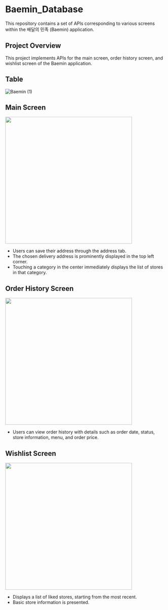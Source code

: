 # Baemin_Database
This repository contains a set of APIs corresponding to various screens within the 배달의 민족 (Baemin) application.

## Project Overview
This project implements APIs for the main screen, order history screen, and wishlist screen of the Baemin application.

## Table
![Baemin (1)](https://github.com/Kim-Yukyung/Baemin_Database/assets/154517645/d781abdf-2e95-4901-985c-f2d0ce667215)

## Main Screen
<img src="https://github.com/Kim-Yukyung/Baemin_Database/assets/154517645/05599ac4-caeb-4bda-b879-5c1c2ccbbd7e" height = "400"/> <br>
- Users can save their address through the address tab.
- The chosen delivery address is prominently displayed in the top left corner.
- Touching a category in the center immediately displays the list of stores in that category.

## Order History Screen
<img src="https://github.com/Kim-Yukyung/Baemin_Database/assets/154517645/e3256b67-a39c-4f6d-bd56-5ff23088ef85" height = "400"/> <br>
- Users can view order history with details such as order date, status, store information, menu, and order price.

## Wishlist Screen
<img src="https://github.com/Kim-Yukyung/Baemin_Database/assets/154517645/f08fdef1-cc8f-47e3-8e7a-b6a6485727ec" height = "400"/> <br>
- Displays a list of liked stores, starting from the most recent.
- Basic store information is presented.
